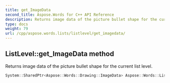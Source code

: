 ```yaml
---
title: get_ImageData
second_title: Aspose.Words for C++ API Reference
description: Returns image data of the picture bullet shape for the current list level.
type: docs
weight: 79
url: /cpp/aspose.words.lists/listlevel/get_imagedata/
---
```

## ListLevel::get_ImageData method


Returns image data of the picture bullet shape for the current list level.

```cpp
System::SharedPtr<Aspose::Words::Drawing::ImageData> Aspose::Words::Lists::ListLevel::get_ImageData()
```

